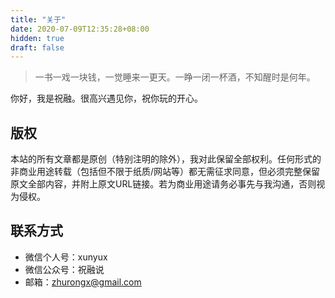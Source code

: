 ```yaml
---
title: "关于"
date: 2020-07-09T12:35:28+08:00
hidden: true
draft: false
---
```

> 一书一戏一块钱，一觉睡来一更天。一睁一闭一杯酒，不知醒时是何年。

你好，我是祝融。很高兴遇见你，祝你玩的开心。

## 版权
本站的所有文章都是原创（特别注明的除外），我对此保留全部权利。任何形式的非商业用途转载（包括但不限于纸质/网站等）都无需征求同意，但必须完整保留原文全部内容，并附上原文URL链接。若为商业用途请务必事先与我沟通，否则视为侵权。

## 联系方式
* 微信个人号：xunyux
* 微信公众号：祝融说
* 邮箱：zhurongx@gmail.com